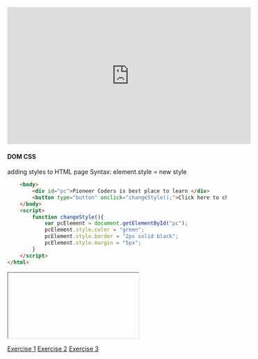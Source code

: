 
<iframe width="560" height="315" src="https://www.youtube.com/embed/ll3mjjrS2lI" frameborder="0" allowfullscreen></iframe><br>

<h4>DOM CSS</h4>
<p>adding styles to HTML page  Syntax: element.style = new style </p>

```html
	<body>
		<div id="pc">Pioneer Coders is best place to learn </div>
		<button type="button" onclick="changeStyle();">Click here to change the color</button>
	</body>
	<script>
		function changeStyle(){
			var pcElement = document.getElementById("pc");
			pcElement.style.color = "green";
			pcElement.style.border = "2px solid black";
			pcElement.style.margin = "5px";
		}
	</script>
</html>
```
<div>
        <iframe id="preview3"></iframe>
</div>


<a href="project/download/JS/dom" class="cws-button bt-color-3 border-radius alt icon-right">Exercise 1</a>
<a href="project/download/JS/JS_DOM" class="cws-button bt-color-3 border-radius alt icon-right">Exercise 2</a>
<a href="project/download/JS/popupclose" class="cws-button bt-color-3 border-radius alt icon-right">Exercise 3</a>	
